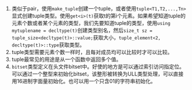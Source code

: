 1. 类似于pair，使用`make_tuple`创建一个tuple，或者使用`tuple<T1,T2,...,Tn>`显式创建tuple类型。使用`get<i>(t)`获取t的第i个元素。如果希望知道tuple的元素个数或者某个元素的类型，我们先要知道tuple的类型，使用`using mytuplename = decltype(t)`创建类型别名，然后`size_t sz = tuple_size<decltype(t)>::value;`获取大小，`tuple_element<2, decltype(t)>::type`获取类型。
2. tuple类型需要元素个数一样时，且每对成员均可以比较时才可以比较。
3. tuple最常见的用途是从一个函数中返回多个值。
4. `bitset`类型定义在头文件bitset中。好使的地方是可以通过索引访问指定位。可以通过一个整型来初始化bitset，该整形被转换为ULL类型处理，可以直接用16进制字面量初始化。也可以用一个只含01的字符串初始化。

